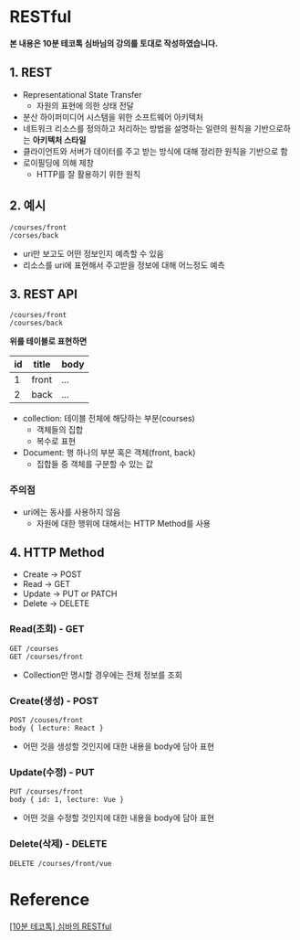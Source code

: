 # RESTful

**본 내용은 10분 테코톡 심바님의 강의를 토대로 작성하였습니다.**



## 1. REST

* Representational State Transfer
  * 자원의 표현에 의한 상태 전달
* 분산 하이퍼미디어 시스템을 위한 소프트웨어 아키텍처
* 네트워크 리소스를 정의하고 처리하는 방법을 설명하는 일련의 원칙을 기반으로하는 **아키텍처 스타일**
* 클라이언트와 서버가 데이터를 주고 받는 방식에 대해 정리한 원칙을 기반으로 함
* 로이필딩에 의해 제창
  * HTTP를 잘 활용하기 위한 원칙



## 2. 예시

```
/courses/front
/corses/back
```

* uri만 보고도 어떤 정보인지 예측할 수 있음
* 리소스를 uri에 표현해서 주고받을 정보에 대해 어느정도 예측



## 3. REST API

```
/courses/front
/courses/back
```

**위를 테이블로 표현하면**

| id   | title | body |
| ---- | ----- | ---- |
| 1    | front | ...  |
| 2    | back  | ...  |

* collection: 테이블 전체에 해당하는 부분(courses)
  * 객체들의 집합
  * 복수로 표현
* Document: 행 하나의 부분 혹은 객체(front, back)
  * 집합들 중 객체를 구분할 수 있는 값



### 주의점

* uri에는 동사를 사용하지 않음
  * 자원에 대한 행위에 대해서는 HTTP Method를 사용



## 4. HTTP Method

* Create -> POST
* Read -> GET
* Update -> PUT or PATCH
* Delete -> DELETE



### Read(조회) - GET

```
GET /courses
GET /courses/front
```

* Collection만 명시할 경우에는 전체 정보를 조회



### Create(생성) - POST

```
POST /couses/front
body { lecture: React }
```

* 어떤 것을 생성할 것인지에 대한 내용을 body에 담아 표현



### Update(수정) -  PUT

```
PUT /courses/front
body { id: 1, lecture: Vue }
```

* 어떤 것을 수정할 것인지에 대한 내용을 body에 담아 표현



### Delete(삭제) - DELETE

```
DELETE /courses/front/vue
```



# Reference

[[10분 테코톡] 심바의 RESTful](https://www.youtube.com/watch?v=NODVCBmyaXs)